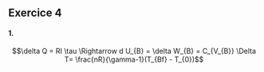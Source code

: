 ## Exercice 4
#### 1.
$$\delta Q = RI \tau \Rightarrow d U_{B} = \delta W_{B} = C_{V_{B}} \Delta T= \frac{nR}{\gamma-1}(T_{Bf} - T_{0})$$
